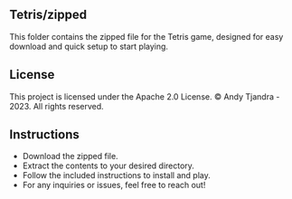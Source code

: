 Tetris/zipped
-------------

This folder contains the zipped file for the Tetris game, designed for easy download and quick setup to start playing.


License
-------
This project is licensed under the Apache 2.0 License.
© Andy Tjandra - 2023. All rights reserved.


Instructions
------------
- Download the zipped file.
- Extract the contents to your desired directory.
- Follow the included instructions to install and play.
- For any inquiries or issues, feel free to reach out!

